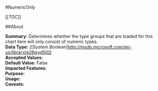 #NumericOnly

[[_TOC_]]

##About

**Summary:**  Determines whether the type groups that are loaded for this chart item will only consist of numeric types.   
**Data Type:** [[System.Boolean|http://msdn.microsoft.com/en-us/library/a28wyd50]]  
**Accepted Values:**   
**Default Value:** False  
**Impacted Features:**   
**Purpose:**   
**Usage:**   
**Caveats:**   

